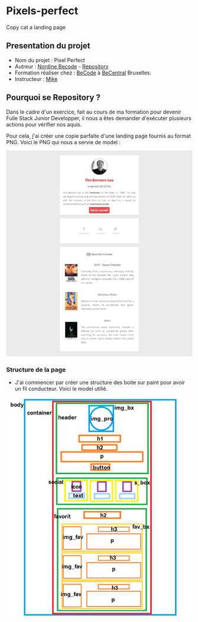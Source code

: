 # Pixels-perfect
Copy cat a landing page

## Presentation du projet

-   Nom du projet : Pixel Perfect
-   Autreur : [Nordine Becode](https://github.com/ElazzouziNordineBeCode) - [Repository](https://github.com/ElazzouziNordineBeCode/Pixels-perfect)
-   Formation réaliser chez : [BeCode](https://becode.org/) à [BeCentral](https://becode.org/fr/a-propos-de-nous/nos-campus/bruxelles/) Bruxelles.
-   Instructeur : [Mike](https://github.com/Mike00001)

## Pourquoi se Repository ?

Dans le cadre d'un exercice, fait au cours de ma formation pour devenir Fulle Stack Junior Developper, il nous a êtes demander d'exécuter plusieurs actions pour vérifier nos aquis.

Pour cela, j'ai créer une copie parfaite d'une landing page fournis au format PNG. Voici le PNG qui nous a servie de model :

![Une maquette de la landing page a reproduire a la perfection](goal-css.png "Maquette de la landing page")

### Structure de la page

- J'ai commencer par créer une structure des boite sur paint pour avoir un fil conducteur. Voici le model utilié.

![Maquette utiliser pour créer le pixels perfect](maquette.png "Maquette du site")

